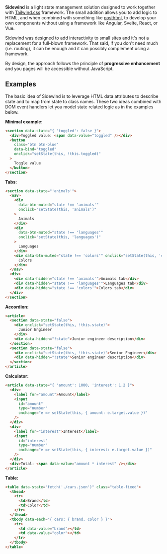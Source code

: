 **Sidewind** is a light state management solution designed to work together with [Tailwind.css](https://tailwindcss.com) framework. The small addition allows you to add logic to HTML, and when combined with something like [posthtml](https://www.npmjs.com/package/posthtml), to develop your own components without using a framework like Angular, Svelte, React, or Vue.

Sidewind was designed to add interactivity to small sites and it's not a replacement for a full-blown framework. That said, if you don't need much (i.e. routing), it can be enough and it can possibly complement using a framework.

By design, the approach follows the principle of **progressive enhancement** and you pages will be accessible without JavaScript.

## Examples

The basic idea of Sidewind is to leverage HTML data attributes to describe state and to map from state to class names. These two ideas combined with DOM event handlers let you model state related logic as in the examples below.

**Minimal example:**

```html
<section data-state="{ 'toggled': false }">
  <div>Toggled value: <span data-value="toggled" /></div>
  <button
    class="btn btn-blue"
    data-bind="toggled"
    onclick="setState(this, !this.toggled)"
  >
    Toggle value
  </button>
</section>
```

**Tabs:**

```html
<section data-state="'animals'">
  <nav>
    <div
      data-btn-muted="state !== 'animals'"
      onclick="setState(this, 'animals')"
    >
      Animals
    </div>
    <div
      data-btn-muted="state !== 'languages'"
      onclick="setState(this, 'languages')"
    >
      Languages
    </div>
    <div data-btn-muted="state !== 'colors'" onclick="setState(this, 'colors')">
      Colors
    </div>
  </nav>
  <div>
    <div data-hidden="state !== 'animals'">Animals tab</div>
    <div data-hidden="state !== 'languages'">Languages tab</div>
    <div data-hidden="state !== 'colors'">Colors tab</div>
  </div>
</section>
```

**Accordion:**

```html
<article>
  <section data-state="false">
    <div onclick="setState(this, !this.state)">
      Junior Engineer
    </div>
    <div data-hidden="!state">Junior engineer description</div>
  </section>
  <section data-state="false">
    <div onclick="setState(this, !this.state)">Senior Engineer</div>
    <div data-hidden="!state">Senior engineer description</div>
  </section>
</article>
```

**Calculator:**

```html
<article data-state="{ 'amount': 1000, 'interest': 1.2 }">
  <div>
    <label for="amount">Amount</label>
    <input
      id="amount"
      type="number"
      onchange="e => setState(this, { amount: e.target.value })"
    />
  </div>
  <div>
    <label for="interest">Interest</label>
    <input
      id="interest"
      type="number"
      onchange="e => setState(this, { interest: e.target.value })"
    />
  </div>
  <div>Total: <span data-value="amount * interest" /></div>
</article>
```

**Table:**

```html
<table data-state="fetch('./cars.json')" class="table-fixed">
  <thead>
    <tr>
      <td>Brand</td>
      <td>Color</td>
    </tr>
  </thead>
  <tbody data-each="{ cars: { brand, color } }">
    <tr>
      <td data-value="brand"></td>
      <td data-value="color"></td>
    </tr>
  </tbody>
</table>
```
